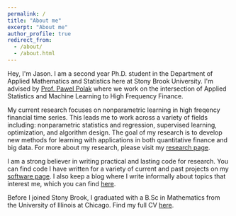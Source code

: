 ```yaml
---
permalink: /
title: "About me"
excerpt: "About me"
author_profile: true
redirect_from: 
  - /about/
  - /about.html
---
```




Hey, I'm Jason. I am a second year Ph.D. student in the Department of Applied Mathematics and Statistics here at Stony Brook University. I'm advised by [Prof. Pawel Polak](https://sites.google.com/view/pawelpolak)  where we work on the intersection of Applied Statistics and Machine Learning to High Frequency Finance. 

My current research focuses on nonparametric learning in high freqency financial time series. This leads me to work across a variety of fields including: nonparametric statistics and regression, supervised learning, optimization, and algorithm design. The goal of my research is to develop new methods for learning with applications in both quantitative finance and big data. For more about my research, please visit my [research page](/research/). 

I am a strong believer in writing practical and lasting code for research. You can find code  I have written for a variety of current and past projects on my [software page](/software/). I also keep a blog where I write informally about topics that interest me, which you can find [here](/year-archive/). 

Before I joined Stony Brook, I graduated with a B.Sc in Mathematics from the University of Illinois at Chicago. Find my full CV [here](/files/Jason_Bohne_New_CV.pdf).